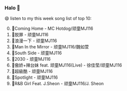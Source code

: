 

### Halo 👋

😄 listen to my this week song list of top 10:

0. 🌈Coming Home - MC Hotdog/顽童MJ116
1. 🌈脱罪 - 顽童MJ116
2. 🌈浪漫一下 - 顽童MJ116
3. 🌈Man In the Mirror   - 顽童MJ116/魏如萱
4. 🌈South Side - 顽童MJ116
5. 🌈2030 - 顽童MJ116
6. 🌈傲娇+辣台妹 feat. 顽童MJ116(Live) - 徐佳莹/顽童MJ116
7. 🌈超級酷 - 顽童MJ116
8. 🌈Spotlight - 顽童MJ116
9. 🌈R&B Girl Feat. J.Sheon - 顽童MJ116/J. Sheon

